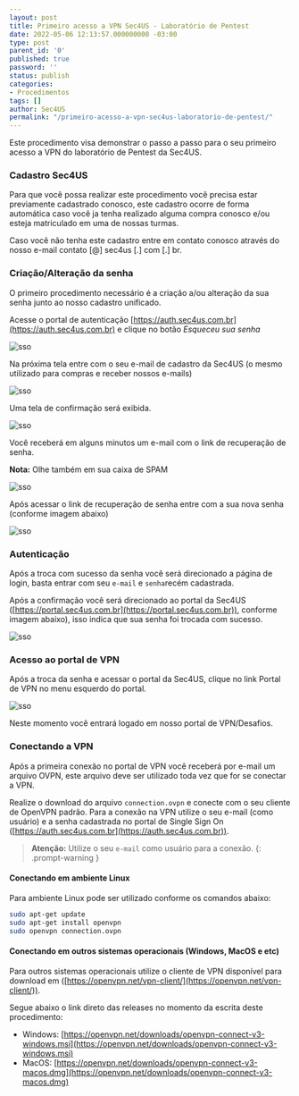 ```yaml
---
layout: post
title: Primeiro acesso a VPN Sec4US - Laboratório de Pentest
date: 2022-05-06 12:13:57.000000000 -03:00
type: post
parent_id: '0'
published: true
password: ''
status: publish
categories:
- Procedimentos
tags: []
author: Sec4US
permalink: "/primeiro-acesso-a-vpn-sec4us-laboratorio-de-pentest/"
---
```


Este procedimento visa demonstrar o passo a passo para o seu primeiro acesso a VPN do laboratório de Pentest da Sec4US.

### Cadastro Sec4US

Para que você possa realizar este procedimento você precisa estar previamente cadastrado conosco, este cadastro ocorre de forma automática caso você ja tenha realizado alguma compra conosco e/ou esteja matriculado em uma de nossas turmas.

Caso você não tenha este cadastro entre em contato conosco através do nosso e-mail contato [@] sec4us [.] com [.] br.

### Criação/Alteração da senha

O primeiro procedimento necessário é a criação a/ou alteração da sua senha junto ao nosso cadastro unificado.

Acesse o portal de autenticação [https://auth.sec4us.com.br](https://auth.sec4us.com.br) e clique no botão *Esqueceu sua senha*

![sso]({{site.baseurl}}/assets/2022/05/sso_001.png)


Na próxima tela entre com o seu e-mail de cadastro da Sec4US (o mesmo utilizado para compras e receber nossos e-mails)

![sso]({{site.baseurl}}/assets/2022/05/sso_002.png)

Uma tela de confirmação será exibida.

![sso]({{site.baseurl}}/assets/2022/05/sso_003.png)

Você receberá em alguns minutos um e-mail com o link de recuperação de senha.

**Nota:** Olhe também em sua caixa de SPAM

![sso]({{site.baseurl}}/assets/2022/05/sso_004.png)

Após acessar o link de recuperação de senha entre com a sua nova senha (conforme imagem abaixo)

![sso]({{site.baseurl}}/assets/2022/05/sso_005.png)

### Autenticação

Após a troca com sucesso da senha você será direcionado a página de login, basta entrar com seu `e-mail` e `senha`recém cadastrada. 

Após a confirmação você será direcionado ao portal da Sec4US ([https://portal.sec4us.com.br](https://portal.sec4us.com.br)), conforme imagem abaixo), isso indica que sua senha foi trocada com sucesso.

![sso]({{site.baseurl}}/assets/2022/05/sso_006.png)

### Acesso ao portal de VPN

Após a troca da senha e acessar o portal da Sec4US, clique no link Portal de VPN no menu esquerdo do portal.

![sso]({{site.baseurl}}/assets/2022/05/sso_007.jpg)

Neste momento você entrará logado em nosso portal de VPN/Desafios.

### Conectando a VPN

Após a primeira conexão no portal de VPN você receberá por e-mail um arquivo OVPN, este arquivo deve ser utilizado toda vez que for se conectar a VPN.

Realize o download do arquivo `connection.ovpn` e conecte com o seu cliente de OpenVPN padrão. Para a conexão na VPN utilize o seu e-mail (como usuário) e a senha cadastrada no portal de Single Sign On ([https://auth.sec4us.com.br](https://auth.sec4us.com.br)).

> **Atenção:** Utilize o seu `e-mail` como usuário para a conexão.
{: .prompt-warning }

#### Conectando em ambiente Linux

Para ambiente Linux pode ser utilizado conforme os comandos abaixo:

```bash 
sudo apt-get update  
sudo apt-get install openvpn  
sudo openvpn connection.ovpn  
```

#### Conectando em outros sistemas operacionais (Windows, MacOS e etc)

Para outros sistemas operacionais utilize o cliente de VPN disponível para download em ([https://openvpn.net/vpn-client/](https://openvpn.net/vpn-client/)).

Segue abaixo o link direto das releases no momento da escrita deste procedimento:

*   Windows: [https://openvpn.net/downloads/openvpn-connect-v3-windows.msi](https://openvpn.net/downloads/openvpn-connect-v3-windows.msi)
*   MacOS: [https://openvpn.net/downloads/openvpn-connect-v3-macos.dmg](https://openvpn.net/downloads/openvpn-connect-v3-macos.dmg)
